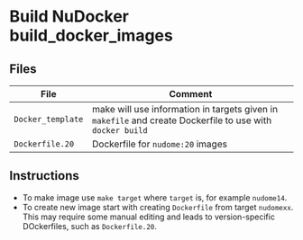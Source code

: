 # Build NuDocker build_docker_images

## Files
File | Comment
-----|--------
`Docker_template` | make will use information in targets given in `makefile` and create Dockerfile to use with `docker build`
`Dockerfile.20` | Dockerfile for `nudome:20` images


## Instructions
* To make image use `make target` where `target` is, for example `nudome14`.
* To create new image start with creating `Dockerfile` from target `nudomexx`. This may require some manual editing and leads to version-specific DOckerfiles, such as `Dockerfile.20`. 
